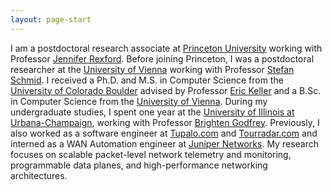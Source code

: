 ```yaml
---
layout: page-start
---
```


I am a postdoctoral research associate at [Princeton University](https://www.princeton.edu) working with Professor [Jennifer Rexford](https://www.cs.princeton.edu/~jrex/).
Before joining Princeton, I was a postdoctoral researcher at the [University of Vienna](https://www.univie.ac.at) working with Professor [Stefan Schmid](https://www.univie.ac.at/ct/stefan/). 
I received a Ph.D. and M.S. in Computer Science from the [University of Colorado Boulder](https://www.colorado.edu) advised by Professor [Eric Keller](https://eric-keller.github.io/) and a B.Sc. in Computer Science from the [University of Vienna](https://www.univie.ac.at).
During my undergraduate studies, I spent one year at the [University of Illinois at Urbana-Champaign](http://www.illinois.edu), working with Professor [Brighten Godfrey](http://pbg.cs.illinois.edu).
Previously, I also worked as a software engineer at [Tupalo.com](https://www.tupalo.com) and [Tourradar.com](https://www.tourradar.com) and interned as a WAN Automation engineer at [Juniper Networks](https://www.juniper.net).
My research focuses on scalable packet-level network telemetry and monitoring, programmable data planes, and high-performance networking architectures.
